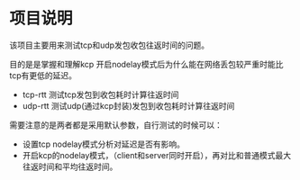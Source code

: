 # 项目说明



该项目主要用来测试tcp和udp发包收包往返时间的问题。

目的是是掌握和理解kcp 开启nodelay模式后为什么能在网络丢包较严重时能比tcp有更低的延迟。



- tcp-rtt 测试tcp发包到收包耗时计算往返时间
- udp-rtt 测试udp(通过kcp封装)发包到收包耗时计算往返时间

需要注意的是两者都是采用默认参数，自行测试的时候可以：

- 设置tcp nodelay模式分析对延迟是否有影响。
- 开启kcp的nodelay模式，（client和server同时开启），再对比和普通模式最大往返时间和平均往返时间。